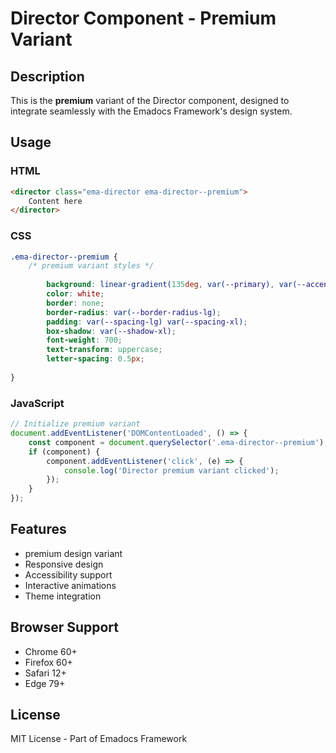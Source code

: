 # Director Component - Premium Variant

## Description
This is the **premium** variant of the Director component, designed to integrate seamlessly with the Emadocs Framework's design system.

## Usage

### HTML
```html
<director class="ema-director ema-director--premium">
    Content here
</director>
```

### CSS
```css
.ema-director--premium {
    /* premium variant styles */
    
        background: linear-gradient(135deg, var(--primary), var(--accent));
        color: white;
        border: none;
        border-radius: var(--border-radius-lg);
        padding: var(--spacing-lg) var(--spacing-xl);
        box-shadow: var(--shadow-xl);
        font-weight: 700;
        text-transform: uppercase;
        letter-spacing: 0.5px;
    
}
```

### JavaScript
```javascript
// Initialize premium variant
document.addEventListener('DOMContentLoaded', () => {
    const component = document.querySelector('.ema-director--premium');
    if (component) {
        component.addEventListener('click', (e) => {
            console.log('Director premium variant clicked');
        });
    }
});
```

## Features
- premium design variant
- Responsive design
- Accessibility support
- Interactive animations
- Theme integration

## Browser Support
- Chrome 60+
- Firefox 60+
- Safari 12+
- Edge 79+

## License
MIT License - Part of Emadocs Framework
